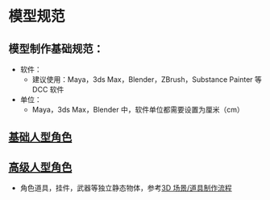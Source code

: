 # 模型规范

## 模型制作基础规范：

- 软件：
  - 建议使用：Maya，3ds Max，Blender，ZBrush，Substance Painter 等 DCC 软件
- 单位：
  - Maya，3ds Max，Blender 中，软件单位都需要设置为厘米（cm）

## [基础人型角色](./2-1-0-basic-human-figure) 

## [高级人型角色](./2-2-0-Advanced-human-image) 

- 角色道具，挂件，武器等独立静态物体，参考[3D 场景/道具制作流程](./../Scene/0-0-Scene-process)